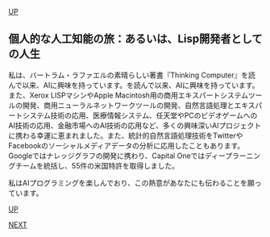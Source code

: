 [UP](README.md)

## 個人的な人工知能の旅：あるいは、Lisp開発者としての人生

私は、バートラム・ラファエルの素晴らしい著書『Thinking Computer』を読んで以来、AIに興味を持っています。を読んで以来、AIに興味を持っています。また、Xerox LISPマシンやApple Macintosh用の商用エキスパートシステムツールの開発、商用ニューラルネットワークツールの開発、自然言語処理とエキスパートシステム技術の応用、医療情報システム、任天堂やPCのビデオゲームへのAI技術の応用、金融市場へのAI技術の応用など、多くの興味深いAIプロジェクトに携わる幸運に恵まれました。また、統計的自然言語処理技術をTwitterやFacebookのソーシャルメディアデータの分析に応用したこともあります。Googleではナレッジグラフの開発に携わり、Capital Oneではディープラーニングチームを統括し、55件の米国特許を取得しました。


私はAIプログラミングを楽しんでおり、この熱意があなたにも伝わることを願っています。


[UP](README.md)

[NEXT](00-03.md)